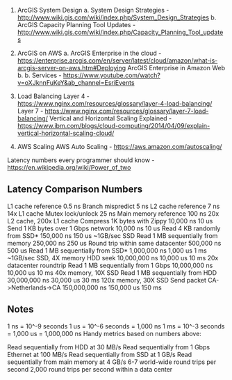 1) ArcGIS System Design
a.  System Design Strategies - http://www.wiki.gis.com/wiki/index.php/System_Design_Strategies
b.  ArcGIS Capacity Planning Tool Updates - http://www.wiki.gis.com/wiki/index.php/Capacity_Planning_Tool_updates

2) ArcGIS on AWS 
a.  ArcGIS Enterprise in the cloud - https://enterprise.arcgis.com/en/server/latest/cloud/amazon/what-is-arcgis-server-on-aws.htm#Deploying ArcGIS Enterprise in Amazon Web b.  b.  Services - https://www.youtube.com/watch?v=oXJknnFuKeY&ab_channel=EsriEvents

3) Load Balancing
Layer 4 - https://www.nginx.com/resources/glossary/layer-4-load-balancing/
Layer 7 - https://www.nginx.com/resources/glossary/layer-7-load-balancing/
Vertical and Horizontal Scaling Explained - https://www.ibm.com/blogs/cloud-computing/2014/04/09/explain-vertical-horizontal-scaling-cloud/

4) AWS Scaling
AWS Auto Scaling - https://aws.amazon.com/autoscaling/






Latency numbers every programmer should know - https://en.wikipedia.org/wiki/Power_of_two

Latency Comparison Numbers
--------------------------
L1 cache reference                           0.5 ns
Branch mispredict                            5   ns
L2 cache reference                           7   ns                      14x L1 cache
Mutex lock/unlock                           25   ns
Main memory reference                      100   ns                      20x L2 cache, 200x L1 cache
Compress 1K bytes with Zippy            10,000   ns       10 us
Send 1 KB bytes over 1 Gbps network     10,000   ns       10 us
Read 4 KB randomly from SSD*           150,000   ns      150 us          ~1GB/sec SSD
Read 1 MB sequentially from memory     250,000   ns      250 us
Round trip within same datacenter      500,000   ns      500 us
Read 1 MB sequentially from SSD*     1,000,000   ns    1,000 us    1 ms  ~1GB/sec SSD, 4X memory
HDD seek                            10,000,000   ns   10,000 us   10 ms  20x datacenter roundtrip
Read 1 MB sequentially from 1 Gbps  10,000,000   ns   10,000 us   10 ms  40x memory, 10X SSD
Read 1 MB sequentially from HDD     30,000,000   ns   30,000 us   30 ms 120x memory, 30X SSD
Send packet CA->Netherlands->CA    150,000,000   ns  150,000 us  150 ms

Notes
-----
1 ns = 10^-9 seconds
1 us = 10^-6 seconds = 1,000 ns
1 ms = 10^-3 seconds = 1,000 us = 1,000,000 ns
Handy metrics based on numbers above:

Read sequentially from HDD at 30 MB/s
Read sequentially from 1 Gbps Ethernet at 100 MB/s
Read sequentially from SSD at 1 GB/s
Read sequentially from main memory at 4 GB/s
6-7 world-wide round trips per second
2,000 round trips per second within a data center



<!---
JosephDillard/JosephDillard is a ✨ special ✨ repository because its `README.md` (this file) appears on your GitHub profile.
You can click the Preview link to take a look at your changes.
--->
